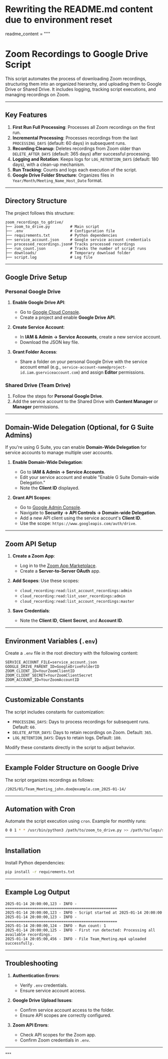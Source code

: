 # Rewriting the README.md content due to environment reset

readme_content = """
# Zoom Recordings to Google Drive Script

This script automates the process of downloading Zoom recordings, structuring them into an organized hierarchy, and uploading them to Google Drive or Shared Drive. It includes logging, tracking script executions, and managing recordings on Zoom.

---

## Key Features

1. **First Run Full Processing**: Processes all Zoom recordings on the first run.
2. **Incremental Processing**: Processes recordings from the last `PROCESSING_DAYS` (default: 60 days) in subsequent runs.
3. **Recording Cleanup**: Deletes recordings from Zoom older than `DELETE_AFTER_DAYS` (default: 365 days) after successful processing.
4. **Logging and Rotation**: Keeps logs for `LOG_RETENTION_DAYS` (default: 180 days), with a clean-up mechanism.
5. **Run Tracking**: Counts and logs each execution of the script.
6. **Google Drive Folder Structure**: Organizes files in `Year/Month/Meeting_Name_Host_Date` format.

---

## Directory Structure

The project follows this structure:

```
zoom_recordings_to_gdrive/
├── zoom_to_drive.py         # Main script
├── .env                     # Configuration file
├── requirements.txt         # Python dependencies
├── service_account.json     # Google service account credentials
├── processed_recordings.json# Tracks processed recordings
├── run_count.json           # Tracks the number of script runs
├── downloads/               # Temporary download folder
├── script.log               # Log file
```

---

## Google Drive Setup

### Personal Google Drive

1. **Enable Google Drive API**:
   - Go to [Google Cloud Console](https://console.cloud.google.com/).
   - Create a project and enable **Google Drive API**.

2. **Create Service Account**:
   - In **IAM & Admin → Service Accounts**, create a new service account.
   - Download the JSON key file.

3. **Grant Folder Access**:
   - Share a folder on your personal Google Drive with the service account email (e.g., `service-account-name@project-id.iam.gserviceaccount.com`) and assign **Editor** permissions.

### Shared Drive (Team Drive)

1. Follow the steps for **Personal Google Drive**.
2. Add the service account to the Shared Drive with **Content Manager** or **Manager** permissions.

---

## Domain-Wide Delegation (Optional, for G Suite Admins)

If you're using G Suite, you can enable **Domain-Wide Delegation** for service accounts to manage multiple user accounts.

1. **Enable Domain-Wide Delegation**:
   - Go to **IAM & Admin → Service Accounts**.
   - Edit your service account and enable "Enable G Suite Domain-wide Delegation."
   - Note the **Client ID** displayed.

2. **Grant API Scopes**:
   - Go to [Google Admin Console](https://admin.google.com/).
   - Navigate to **Security → API Controls → Domain-wide Delegation**.
   - Add a new API client using the service account's **Client ID**.
   - Use the scope: `https://www.googleapis.com/auth/drive`.

---

## Zoom API Setup

1. **Create a Zoom App**:
   - Log in to the [Zoom App Marketplace](https://marketplace.zoom.us/).
   - Create a **Server-to-Server OAuth** app.

2. **Add Scopes**:
   Use these scopes:
   - `cloud_recording:read:list_account_recordings:admin`
   - `cloud_recording:read:list_user_recordings:admin`
   - `cloud_recording:read:list_account_recordings:master`

3. **Save Credentials**:
   - Note the **Client ID**, **Client Secret**, and **Account ID**.

---

## Environment Variables (`.env`)

Create a `.env` file in the root directory with the following content:

```plaintext
SERVICE_ACCOUNT_FILE=service_account.json
GOOGLE_DRIVE_PARENT_ID=GoogleDriveFolderID
ZOOM_CLIENT_ID=YourZoomClientID
ZOOM_CLIENT_SECRET=YourZoomClientSecret
ZOOM_ACCOUNT_ID=YourZoomAccountID
```

---

## Customizable Constants

The script includes constants for customization:

- `PROCESSING_DAYS`: Days to process recordings for subsequent runs. Default: `60`.
- `DELETE_AFTER_DAYS`: Days to retain recordings on Zoom. Default: `365`.
- `LOG_RETENTION_DAYS`: Days to retain logs. Default: `180`.

Modify these constants directly in the script to adjust behavior.

---

## Example Folder Structure on Google Drive

The script organizes recordings as follows:

```
/2025/01/Team_Meeting_john.doe@example.com_2025-01-14/
```

---

## Automation with Cron

Automate the script execution using `cron`. Example for monthly runs:

```bash
0 0 1 * * /usr/bin/python3 /path/to/zoom_to_drive.py >> /path/to/logs/script.log 2>&1
```

---

## Installation

Install Python dependencies:

```bash
pip install -r requirements.txt
```

---

## Example Log Output

```plaintext
2025-01-14 20:00:00,123 - INFO - ==================================================
2025-01-14 20:00:00,123 - INFO - Script started at 2025-01-14 20:00:00
2025-01-14 20:00:00,123 - INFO - ==================================================
2025-01-14 20:00:00,124 - INFO - Run count: 1
2025-01-14 20:00:00,125 - INFO - First run detected: Processing all available recordings.
2025-01-14 20:05:00,456 - INFO - File Team_Meeting.mp4 uploaded successfully.
```

---

## Troubleshooting

1. **Authentication Errors**:
   - Verify `.env` credentials.
   - Ensure service account access.

2. **Google Drive Upload Issues**:
   - Confirm service account access to the folder.
   - Ensure API scopes are correctly configured.

3. **Zoom API Errors**:
   - Check API scopes for the Zoom app.
   - Confirm Zoom credentials in `.env`.

---

"""
